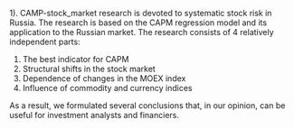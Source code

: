 1). CAMP-stock_market research is devoted to systematic stock risk in Russia. The research is  based on the CAPM regression model and its application to the Russian market. The research consists of 4 relatively independent parts:

  1. The best indicator for CAPM
  2. Structural shifts in the stock market
  3. Dependence of changes in the MOEX index
  4. Influence of commodity and currency indices

  As a result, we formulated several conclusions that, in our opinion, can be useful for   investment analysts and financiers.
